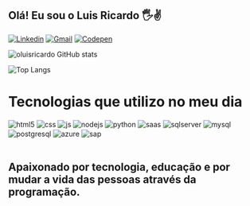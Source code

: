 ## Olá! Eu sou o Luis Ricardo 🖐️✌️

[![Linkedin](https://img.shields.io/badge/LinkedIn-0077B5?style=for-the-badge&logo=linkedin&logoColor=white)](https://www.linkedin.com/in/luisricardobr/)
[![Gmail](https://img.shields.io/badge/Gmail-D14836?style=for-the-badge&logo=gmail&logoColor=white)](mailto:luisricardo.1704@gmail.com)
[![Codepen](https://img.shields.io/badge/Codepen-000000?style=for-the-badge&logo=codepen&logoColor=white)](https://codepen.io/oluisricardo)

![oluisricardo GitHub stats](https://github-readme-stats.vercel.app/api?username=oluisricardo&show_icons=true&theme=tokyonight)

![Top Langs](https://github-readme-stats.vercel.app/api/top-langs/?username=oluisricardo&size_weight=0.5&count_weight=0.5)

# Tecnologias que utilizo no meu dia

<div style="display: inline_block">
  <img align="center" alt="html5" src="https://img.shields.io/badge/HTML5-E34F26?style=for-the-badge&logo=html5&logoColor=white" />
  <img align="center" alt="css" src="https://img.shields.io/badge/CSS3-1572B6?style=for-the-badge&logo=css3&logoColor=white" />
  <img align="center" alt="js" src="https://img.shields.io/badge/JavaScript-F7DF1E?style=for-the-badge&logo=javascript&logoColor=black" />
  <img align="center" alt="nodejs" src="https://img.shields.io/badge/Node.js-43853D?style=for-the-badge&logo=node.js&logoColor=white" />
  <img align="center" alt="python" src="https://img.shields.io/badge/Python-3776AB?style=for-the-badge&logo=python&logoColor=white" />
  <img align="center" alt="saas" src="https://img.shields.io/badge/Sass-CC6699?style=for-the-badge&logo=sass&logoColor=white" />
  <img align="center" alt="sqlserver" src="https://img.shields.io/badge/Microsoft_SQL_Server-CC2927?style=for-the-badge&logo=microsoft-sql-server&logoColor=white" />
  <img align="center" alt="mysql" src=https://img.shields.io/badge/MySQL-00000F?style=for-the-badge&logo=mysql&logoColor=white />
  <img align="center" alt="postgresql" src=https://img.shields.io/badge/PostgreSQL-316192?style=for-the-badge&logo=postgresql&logoColor=white />
  <img align="center" alt="azure" src="https://img.shields.io/badge/Microsoft_Azure-0089D6?style=for-the-badge&logo=microsoft-azure&logoColor=white" />
  <img align="center" alt="sap" src="https://img.shields.io/badge/SAP-0FAAFF?style=for-the-badge&logo=sap&logoColor=white" />

</div><br/>

## Apaixonado por tecnologia, educação e por mudar a vida das pessoas através da programação.
